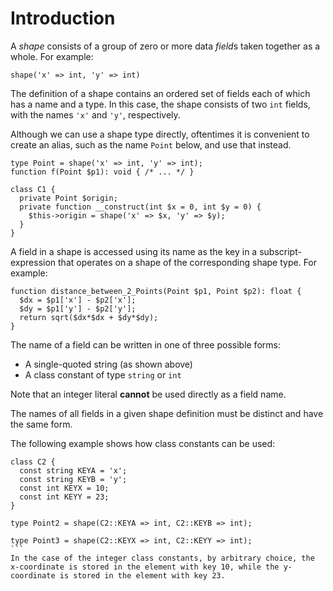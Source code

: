 # Introduction

A *shape* consists of a group of zero or more data *field*s taken together as a whole. For example:

```hack
shape('x' => int, 'y' => int)
```

The definition of a shape contains an ordered set of fields each of which has a name and a type. In this case, the shape consists of two `int` fields, with the names `'x'` and `'y'`, respectively.

Although we can use a shape type directly, oftentimes it is convenient to create an alias, such as the name `Point` below, and use that instead.

```hack
type Point = shape('x' => int, 'y' => int);
function f(Point $p1): void { /* ... */ }

class C1 {
  private Point $origin;
  private function __construct(int $x = 0, int $y = 0) {
    $this->origin = shape('x' => $x, 'y' => $y);
  }
}
```
A field in a shape is accessed using its name as the key in a subscript-expression that operates on a shape of the corresponding shape type. For example:

```hack
function distance_between_2_Points(Point $p1, Point $p2): float {
  $dx = $p1['x'] - $p2['x'];
  $dy = $p1['y'] - $p2['y'];
  return sqrt($dx*$dx + $dy*$dy);
}
```

The name of a field can be written in one of three possible forms:

  * A single-quoted string (as shown above)
  * A class constant of type `string` or `int` 

Note that an integer literal **cannot** be used directly as a field name.

The names of all fields in a given shape definition must be distinct and have the same form.

The following example shows how class constants can be used:

````hack
class C2 {
  const string KEYA = 'x';
  const string KEYB = 'y';
  const int KEYX = 10;
  const int KEYY = 23;
}

type Point2 = shape(C2::KEYA => int, C2::KEYB => int);

type Point3 = shape(C2::KEYX => int, C2::KEYY => int);
```
In the case of the integer class constants, by arbitrary choice, the x-coordinate is stored in the element with key 10, while the y-coordinate is stored in the element with key 23.
